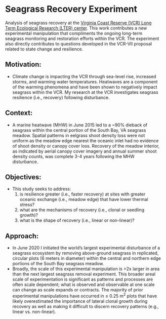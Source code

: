 # Seagrass Recovery Experiment
Analysis of seagrass recovery at the [Virginia Coast Reserve (VCR) Long Term Ecological Research (LTER) center](https://www.vcrlter.virginia.edu/home2/). This work contributes a new experimental manipulation that compliments the ongoing long-term seagrass monitoring and restoration efforts within the VCR. The experiment also directly contributes to questions developed in the VCR-VII proposal related to state change and resilience.

## Motivation:
   - Climate change is impacting the VCR through sea-level rise, increased storms, and warming water temperatures. Heatwaves are a component of the warming phenomena and have been shown to negatively impact seagrass within the VCR. My research at the VCR investigates seagrass resilience (i.e., recovery) following disturbance.

## Context:
   - A marine heatwave (MHW) in June 2015 led to a ~90% dieback of seagrass within the central portion of the South Bay, VA seagrass meadow. Spatial patterns in eelgrass shoot density loss were not uniform as the meadow edge nearest the oceanic inlet had no evidence of shoot density or canopy cover loss. Recovery of the meadow interior, as indicated by aerial canopy cover imagery and annual summer shoot density counts, was complete 3-4 years following the MHW disturbance.

## Objectives:
   - This study seeks to address:
     1) is resilience greater (i.e., faster recovery) at sites with greater oceanic exchange (i.e., meadow edge) that have lower thermal stress?
     2) what are the mechanisms of recovery (i.e., clonal or seedling growth)?
     3) what is the shape of recovery (i.e., linear or non-linear)?

## Approach:
   - In June 2020 I initiated the world’s largest experimental disturbance of a seagrass ecosystem by removing above-ground seagrass in replicated, circular plots (6 meters in diameter) within the central and northern edge portions of the South Bay seagrass meadow.
   - Broadly, the scale of this experimental manipulation is >2x larger in area than the next largest seagrass removal experiment. This broader areal scale of experimentation is significant as patterns and processes are often scale dependent; what is observed and observable at one scale can change as scale expands or contracts. The majority of prior experimental manipulations have occurred in ≤ 0.25 m<sup>2</sup> plots that have likely overestimated the importance of lateral clonal growth during recovery as well as making it difficult to discern recovery patterns (e.g., linear vs. non-linear).
